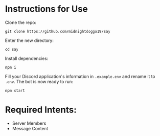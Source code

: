 # Instructions for Use

Clone the repo:
```
git clone https://github.com/midnightdoggo19/say
```
Enter the new directory:
```
cd say
```
Install dependencies:
```
npm i
```
Fill your Discord application's information in `.example.env` and rename it to `.env`. The bot is now ready to run:
```
npm start
```
# Required Intents:
* Server Members
* Message Content
